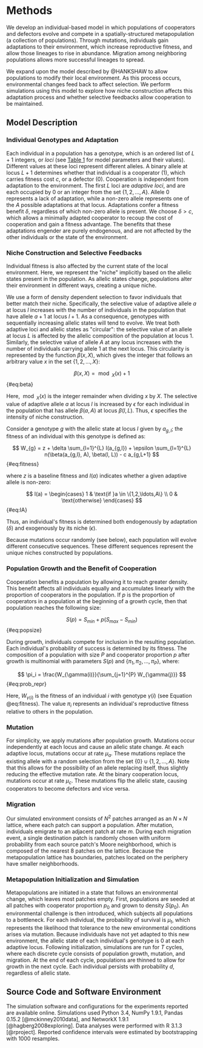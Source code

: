 
# Methods

We develop an individual-based model in which populations of cooperators and defectors evolve and compete in a spatially-structured metapopulation (a collection of populations).
Through mutations, individuals gain adaptations to their environment, which increase reproductive fitness, and allow those lineages to rise in abundance.
Migration among neighboring populations allows more successful lineages to spread.

We expand upon the model described by @HANKSHAW to allow populations to modify their local environment.
As this process occurs, environmental changes feed back to affect selection.
We perform simulations using this model to explore how niche construction affects this adaptation process and whether selective feedbacks allow cooperation to be maintained.


## Model Description

### Individual Genotypes and Adaptation

Each individual in a population has a genotype, which is an ordered list of $L+1$ integers, or *loci* (see [Table 1](#tables) for model parameters and their values).
Different values at these loci represent different alleles.
A binary allele at locus $L+1$ determines whether that individual is a cooperator ($1$), which carries fitness cost $c$, or a defector ($0$).
Cooperation is independent from adaptation to the environment.
The first $L$ loci are *adaptive loci*, and are each occupied by $0$ or an integer from the set $\{1, 2, \ldots, A\}$.
Allele $0$ represents a lack of adaptation, while a non-zero allele represents one of the $A$ possible adaptations at that locus.
Adaptations confer a fitness benefit $\delta$, regardless of which non-zero allele is present.
We choose $\delta > c$, which allows a minimally adapted cooperator to recoup the cost of cooperation and gain a fitness advantage.
The benefits that these adaptations engender are purely endogenous, and are not affected by the other individuals or the state of the environment.


### Niche Construction and Selective Feedbacks

Individual fitness is also affected by the current state of the local environment.
Here, we represent the "niche" implicitly based on the allelic states present in the population.
As allelic states change, populations alter their environment in different ways, creating a unique niche.

We use a form of density dependent selection to favor individuals that better match their niche.
Specifically, the selective value of adaptive allele $a$ at locus $l$ increases with the number of individuals in the population that have allele $a+1$ at locus $l+1$.
As a consequence, genotypes with sequentially increasing allelic states will tend to evolve.
We treat both adaptive loci and allelic states as "circular": the selective value of an allele at locus $L$ is affected by the allelic composition of the population at locus 1.
Similarly, the selective value of allele $A$ at any locus increases with the number of individuals carrying allele $1$ at the next locus.
This circularity is represented by the function $\beta(x,X)$, which gives the integer that follows an arbitrary value $x$ in the set $\{1, 2, \ldots, X\}$:

$$ \beta(x, X) = \bmod_{X}(x) + 1 $$ {#eq:beta}

Here, $\bmod_{X}(x)$ is the integer remainder when dividing $x$ by $X$.
The selective value of adaptive allele $a$ at locus $l$ is increased by $\epsilon$ for each individual in the population that has allele $\beta(a,A)$ at locus $\beta(l, L)$.
Thus, $\epsilon$ specifies the intensity of niche construction.

Consider a genotype $g$ with the allelic state at locus $l$ given by $a_{g,l}$; the fitness of an individual with this genotype is defined as:

$$ W_{g} = z + \delta \sum_{l=1}^{L} I(a_{g,l}) + \epsilon \sum_{l=1}^{L} n(\beta(a_{g,l}, A), \beta(l, L)) - c a_{g,L+1} $$ {#eq:fitness}

where $z$ is a baseline fitness and $I(a)$ indicates whether a given adaptive allele is non-zero:

$$
I(a) =
\begin{cases}
    1 & \text{if }a \in \{1,2,\ldots,A\} \\
    0 & \text{otherwise}
\end{cases}
$$ {#eq:IA}

Thus, an individual's fitness is determined both endogenously by adaptation ($\delta$) and exogenously by its niche ($\epsilon$).

Because mutations occur randomly (see below), each population will evolve different consecutive sequences.
These different sequences represent the unique niches constructed by populations.


### Population Growth and the Benefit of Cooperation

Cooperation benefits a population by allowing it to reach greater density.
This benefit affects all individuals equally and accumulates linearly with the proportion of cooperators in the population.
If $p$ is the proportion of cooperators in a population at the beginning of a growth cycle, then that population reaches the following size:

$$ S(p) = S_{min} + p (S_{max} - S_{min}) $$ {#eq:popsize}

During growth, individuals compete for inclusion in the resulting population.
Each individual's probability of success is determined by its fitness.
The composition of a population with size $P$ and cooperator proportion $p$ after growth is multinomial with parameters $S(p)$ and $\{\pi_1, \pi_2, \ldots, \pi_{P}\}$, where:

$$ \pi_i = \frac{W_{\gamma(i)}}{\sum_{j=1}^{P} W_{\gamma(j)}} $$ {#eq:prob_repr}

Here, $W_{\gamma(i)}$ is the fitness of an individual $i$ with genotype $\gamma(i)$ (see Equation @eq:fitness).
The value $\pi_{i}$ represents an individual's reproductive fitness relative to others in the population.


### Mutation

For simplicity, we apply mutations after population growth.
Mutations occur independently at each locus and cause an allelic state change.
At each adaptive locus, mutations occur at rate $\mu_{a}$.
These mutations replace the existing allele with a random selection from the set $\{0\} \cup \{1, 2, \ldots, A\}$.
Note that this allows for the possibility of an allele replacing itself, thus slightly reducing the effective mutation rate.
At the binary cooperation locus, mutations occur at rate $\mu_{c}$.
These mutations flip the allelic state, causing cooperators to become defectors and vice versa.


### Migration

Our simulated environment consists of $N^2$ patches arranged as an $N \times N$ lattice, where each patch can support a population.
After mutation, individuals emigrate to an adjacent patch at rate $m$.
During each migration event, a single destination patch is randomly chosen with uniform probability from each source patch's Moore neighborhood, which is composed of the nearest 8 patches on the lattice.
Because the metapopulation lattice has boundaries, patches located on the periphery have smaller neighborhoods.


### Metapopulation Initialization and Simulation

Metapopulations are initiated in a state that follows an environmental change, which leaves most patches empty.
First, populations are seeded at all patches with cooperator proportion $p_{0}$ and grown to density $S(p_{0})$.
An environmental challenge is then introduced, which subjects all populations to a bottleneck.
For each individual, the probability of survival is $\mu_{t}$, which represents the likelihood that tolerance to the new environmental conditions arises via mutation.
Because individuals have not yet adapted to this new environment, the allelic state of each individual's genotype is $0$ at each adaptive locus.
Following initialization, simulations are run for $T$ cycles, where each discrete cycle consists of population growth, mutation, and migration.
At the end of each cycle, populations are thinned to allow for growth in the next cycle.
Each individual persists with probability $d$, regardless of allelic state.


## Source Code and Software Environment

The simulation software and configurations for the experiments reported are available online.
Simulations used Python 3.4, NumPy 1.9.1, Pandas 0.15.2 [@mckinney2010data], and NetworkX 1.9.1 [@hagberg2008exploring].
Data analyses were performed with R 3.1.3 [@rproject].
Reported confidence intervals were estimated by bootstrapping with 1000 resamples.

